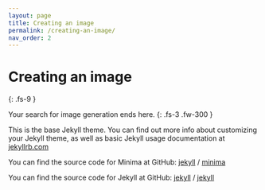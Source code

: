 ```yaml
---
layout: page
title: Creating an image
permalink: /creating-an-image/
nav_order: 2
---
```

# Creating an image
{: .fs-9 }

Your search for image generation ends here.
{: .fs-3 .fw-300 }

This is the base Jekyll theme. You can find out more info about customizing your Jekyll theme, as well as basic Jekyll usage documentation at [jekyllrb.com](https://jekyllrb.com/)

You can find the source code for Minima at GitHub:
[jekyll][jekyll-organization] /
[minima](https://github.com/jekyll/minima)

You can find the source code for Jekyll at GitHub:
[jekyll][jekyll-organization] /
[jekyll](https://github.com/jekyll/jekyll)


[jekyll-organization]: https://github.com/jekyll
